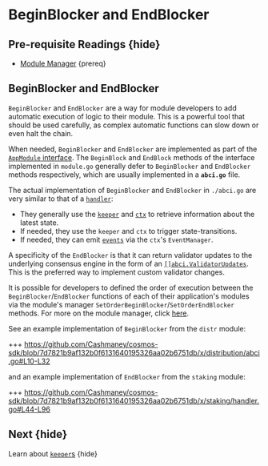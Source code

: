 <!--
order: 6
synopsis: "`BeginBlocker` and `EndBlocker` are optional methods module developers can implement in their module. They will be triggered at the beginning and at the end of each block respectively, when the [`BeginBlock`](../core/baseapp.md#beginblock) and [`EndBlock`](../core/baseapp.md#endblock) ABCI messages are received from the underlying consensus engine."
-->

# BeginBlocker and EndBlocker

## Pre-requisite Readings {hide}

- [Module Manager](./module-manager.md) {prereq}

## BeginBlocker and EndBlocker

`BeginBlocker` and `EndBlocker` are a way for module developers to add automatic execution of logic to their module. This is a powerful tool that should be used carefully, as complex automatic functions can slow down or even halt the chain. 

When needed, `BeginBlocker` and `EndBlocker` are implemented as part of the [`AppModule` interface](./module-manager.md#appmodule). The `BeginBlock` and `EndBlock` methods of the interface implemented in `module.go` generally defer to `BeginBlocker` and `EndBlocker` methods respectively, which are usually implemented in a **`abci.go`** file. 

The actual implementation of `BeginBlocker` and `EndBlocker` in `./abci.go` are very similar to that of a [`handler`](./handler.md):

- They generally use the [`keeper`](./keeper.md) and [`ctx`](../core/context.md) to retrieve information about the latest state. 
- If needed, they use the `keeper` and `ctx` to trigger state-transitions. 
- If needed, they can emit [`events`](../core/events.md) via the `ctx`'s `EventManager`. 

A specificity of the `EndBlocker` is that it can return validator updates to the underlying consensus engine in the form of an [`[]abci.ValidatorUpdates`](https://tendermint.com/docs/app-dev/abci-spec.html#validatorupdate). This is the preferred way to implement custom validator changes. 

It is possible for developers to defined the order of execution between the `BeginBlocker`/`EndBlocker` functions of each of their application's modules via the module's manager `SetOrderBeginBlocker`/`SetOrderEndBlocker` methods. For more on the module manager, click [here](./module-manager.md#manager). 

See an example implementation of `BeginBlocker` from the `distr` module:

+++ https://github.com/Cashmaney/cosmos-sdk/blob/7d7821b9af132b0f6131640195326aa02b6751db/x/distribution/abci.go#L10-L32

and an example implementation of `EndBlocker` from the `staking` module:

+++ https://github.com/Cashmaney/cosmos-sdk/blob/7d7821b9af132b0f6131640195326aa02b6751db/x/staking/handler.go#L44-L96

## Next {hide}

Learn about [`keeper`s](./keeper.md) {hide}
